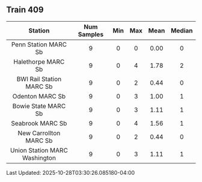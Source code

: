 ## Train 409

| Station | Num Samples | Min | Max | Mean | Median |
| :-----: | :---------: | :-: | :-: | :--: | :----: |
| Penn Station MARC Sb | 9 | 0 | 0 | 0.00 | 0 |
| Halethorpe MARC Sb | 9 | 0 | 4 | 1.78 | 2 |
| BWI Rail Station MARC Sb | 9 | 0 | 2 | 0.44 | 0 |
| Odenton MARC Sb | 9 | 0 | 3 | 1.00 | 1 |
| Bowie State MARC Sb | 9 | 0 | 3 | 1.11 | 1 |
| Seabrook MARC Sb | 9 | 0 | 4 | 1.56 | 1 |
| New Carrollton MARC Sb | 9 | 0 | 2 | 0.44 | 0 |
| Union Station MARC Washington | 9 | 0 | 3 | 1.11 | 1 |


Last Updated: 2025-10-28T03:30:26.085180-04:00